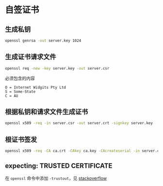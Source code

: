 # 自签证书

## 生成私钥

```bash
openssl genrsa -out server.key 1024
```

## 生成证书请求文件

```bash
openssl req -new -key server.key -out server.csr
```

必须包含的内容

```text
O = Internet Widgits Pty Ltd
S = Some-State
C = AU
```

## 根据私钥和请求文件生成证书

```bash
openssl x509 -req -in server.csr -out server.crt -signkey server.key
```

## 根证书签发

```bash
openssl x509 -req -CA ca.crt -CAkey ca.key -CAcreateserial -in server.csr -out server.crt
```

## expecting: TRUSTED CERTIFICATE

在 `openssl` 命令中添加 `-trustout`，见 [stackoverflow](https://stackoverflow.com/questions/51899844/nginx-ssl-no-start-line-expecting-trusted-certificate)

